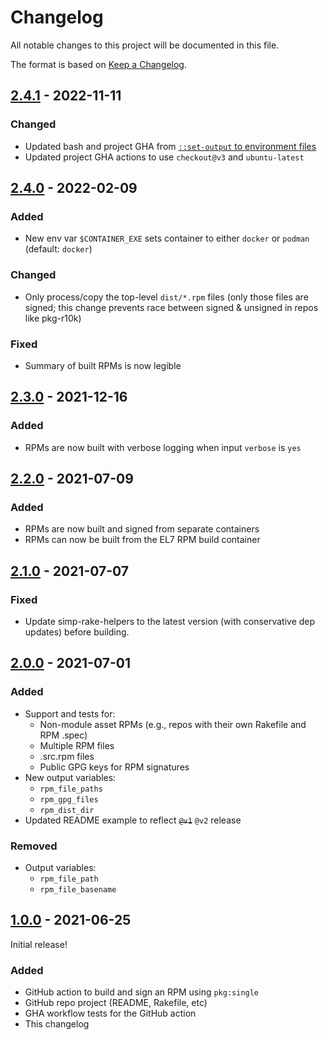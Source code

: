 # Changelog

All notable changes to this project will be documented in this file.

The format is based on [Keep a Changelog](https://keepachangelog.com/en/1.0.0/).


<!--
## [Unreleased]

### Added

### Changed

### Fixed

### Removed
-->

## [2.4.1] - 2022-11-11

### Changed

* Updated bash and project GHA from [`::set-output` to environment files][env_files]
* Updated project GHA actions to use `checkout@v3` and `ubuntu-latest`

[env_files]: https://github.blog/changelog/2022-10-11-github-actions-deprecating-save-state-and-set-output-commands/

## [2.4.0] - 2022-02-09

### Added

- New env var `$CONTAINER_EXE` sets container to either `docker` or `podman`
  (default: `docker`)

### Changed

- Only process/copy the top-level `dist/*.rpm` files (only those files are
  signed; this change prevents race between signed & unsigned in repos like
  pkg-r10k)

### Fixed

- Summary of built RPMs is now legible


## [2.3.0] - 2021-12-16

### Added

- RPMs are now built with verbose logging when input `verbose` is `yes`

## [2.2.0] - 2021-07-09

### Added

- RPMs are now built and signed from separate containers
- RPMs can now be built from the EL7 RPM build container


## [2.1.0] - 2021-07-07

### Fixed

- Update simp-rake-helpers to the latest version (with conservative dep
  updates) before building.


## [2.0.0] - 2021-07-01

### Added

- Support and tests for:
  - Non-module asset RPMs (e.g., repos with their own Rakefile and RPM .spec)
  - Multiple RPM files
  - .src.rpm files
  - Public GPG keys for RPM signatures
- New output variables:
  - `rpm_file_paths`
  - `rpm_gpg_files`
  - `rpm_dist_dir`
- Updated README example to reflect ~~`@v1`~~ `@v2` release

### Removed

- Output variables:
  - `rpm_file_path`
  - `rpm_file_basename`


## [1.0.0] - 2021-06-25

Initial release!

### Added

- GitHub action to build and sign an RPM using `pkg:single`
- GitHub repo project (README, Rakefile, etc)
- GHA workflow tests for the GitHub action
- This changelog

[1.0.0]: https://github.com/simp/github-action-build-and-sign-pkg-single-rpm/releases/tag/1.0.0
[2.0.0]: https://github.com/simp/github-action-build-and-sign-pkg-single-rpm/compare/1.0.0...2.0.0
[2.1.0]: https://github.com/simp/github-action-build-and-sign-pkg-single-rpm/compare/2.0.0...2.1.0
[2.2.0]: https://github.com/simp/github-action-build-and-sign-pkg-single-rpm/compare/2.1.0...2.2.0
[2.3.0]: https://github.com/simp/github-action-build-and-sign-pkg-single-rpm/compare/2.2.0...2.3.0
[2.4.0]: https://github.com/simp/github-action-build-and-sign-pkg-single-rpm/compare/2.3.0...2.4.0
[2.4.1]: https://github.com/simp/github-action-build-and-sign-pkg-single-rpm/compare/2.4.0...2.4.1
[Unreleased]: https://github.com/simp/github-action-build-and-sign-pkg-single-rpm/compare/2.4.1...HEAD
